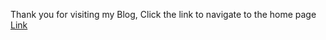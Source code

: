 Thank you for visiting my Blog,
Click the link to navigate to the home page
<a href="https://our-place-in-the-universe.github.io/Blog/home">Link</a>
